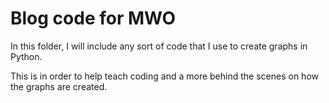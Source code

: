 # Blog code for MWO

In this folder, I will include any sort of code that I use to create graphs in Python.

This is in order to help teach coding and a more behind the scenes on how the graphs are created.
